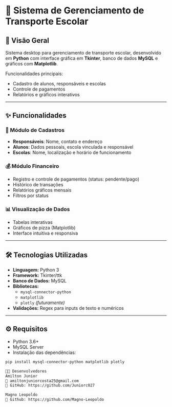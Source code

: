 # 🚌 Sistema de Gerenciamento de Transporte Escolar

## 📌 Visão Geral
Sistema desktop para gerenciamento de transporte escolar, desenvolvido em **Python** com interface gráfica em **Tkinter**, banco de dados **MySQL** e gráficos com **Matplotlib**.

Funcionalidades principais:
- Cadastro de alunos, responsáveis e escolas
- Controle de pagamentos
- Relatórios e gráficos interativos

---

## ✨ Funcionalidades

### 🏫 Módulo de Cadastros
- **Responsáveis**: Nome, contato e endereço
- **Alunos**: Dados pessoais, escola vinculada e responsável
- **Escolas**: Nome, localização e horário de funcionamento

### 💰 Módulo Financeiro
- Registro e controle de pagamentos (status: pendente/pago)
- Histórico de transações
- Relatórios gráficos mensais
- Filtros por status

### 📊 Visualização de Dados
- Tabelas interativas
- Gráficos de pizza (Matplotlib)
- Interface intuitiva e responsiva

---

## 🛠️ Tecnologias Utilizadas
- **Linguagem:** Python 3
- **Framework:** Tkinter/ttk
- **Banco de Dados:** MySQL
- **Bibliotecas:** 
  - `mysql-connector-python`
  - `matplotlib`
  - `plotly` *(futuramente)*
- **Validações:** Regex para inputs de texto e numéricos

---

## ⚙️ Requisitos
- Python 3.6+
- MySQL Server
- Instalação das dependências:
```bash
pip install mysql-connector-python matplotlib plotly

👨‍💻 Desenvolvedores
Amilton Junior
📧 amiltonjuniorcosta25@gmail.com
🔗 GitHub: https://github.com/Juniorc027

Magno Leopoldo
🔗 Github: https://github.com/Magno-Leopoldo
